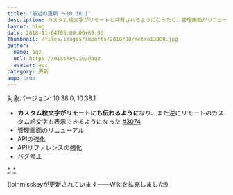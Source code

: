 ```yaml
---
title: "最近の更新 ～10.38.1"
description: カスタム絵文字がリモートと共有されるようになったり、管理画面がリニューアルされたりなど
layout: blog
date: 2018-11-04T05:00:00+09:00
thumbnail: /files/images/imports/2018/08/metro13000.jpg
author:
  name: aqz
  url: https://misskey.io/@aqz
  avatar: aqz
category: 更新
amp: true
---
```

対象バージョン: 10.38.0, 10.38.1  

- **カスタム絵文字がリモートにも伝わるように**なり、また逆にリモートのカスタム絵文字も表示できるようになった [#3074](https://github.com/syuilo/misskey/pull/3074)
- 管理画面のリニューアル
- APIの強化
- APIリファレンスの強化
- バグ修正

[*](https://misskey.io/notes/5bddbea79fe1d7002f4b07c7), [*](https://misskey.io/notes/5bddef4ebefdf5004ae5a5c6)

(joinmisskeyが更新されています――Wikiを拡充しました!)